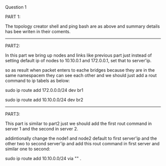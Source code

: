Question 1

PART 1:

The topology creator shell and ping bash are as above and summary details has bee writen in their coments.

---------------

PART2:

In this part we bring up nodes and links like previous part just instead of setting default ip of nodes to 10.10.0.1 and 172.0.0.1, set that to server'ip.

so as result when packet enters to eache bridges because they are in the same namespacem they can see each other and we should just add a rout command to ip tabels as below:

sudo ip route add 172.0.0.0/24 dev br1

sudo ip route add 10.10.0.0/24 dev br2

---------------

PART3:

This part is similar to part2 just we should add the first rout command in server 1 and the second in server 2.

addintionally change the node1 and node2 default to first server'ip and the other two to second server'ip and add this rout command in first server and similar one to second:

sudo ip route add 10.10.0.0/24 via "<ip-server2>" .
